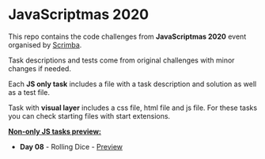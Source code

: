 # JavaScriptmas 2020

This repo contains the code challenges from **JavaScriptmas 2020** event organised by [Scrimba](https://scrimba.com/learn/adventcalendar).

Task descriptions and tests come from original challenges with minor changes if needed.

Each **JS only task** includes a file with a task description and solution as well as a test file.

Task with **visual layer** includes a css file, html file and js file. For these tasks you can check starting files with start extensions.

<u>**Non-only JS tasks preview:**</u>
- **Day 08** - Rolling Dice - [Preview](https://ireshka.github.io/javascriptmas2020/src/day08.html)
